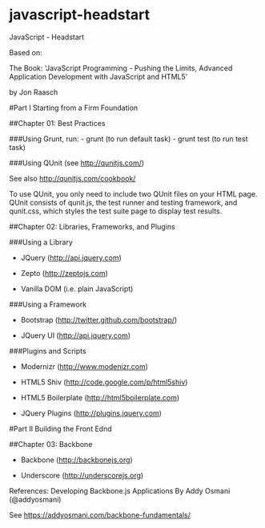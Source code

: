 # javascript-headstart
JavaScript - Headstart

Based on:

The Book: 'JavaScript Programming - Pushing the Limits, Advanced Application Development with JavaScript and HTML5'

by Jon Raasch

#Part I Starting from a Firm Foundation

##Chapter 01: Best Practices

###Using Grunt, run:
	- grunt (to run default task)
	- grunt test (to run test task)

###Using QUnit (see http://qunitjs.com/)

See also http://qunitjs.com/cookbook/

To use QUnit, you only need to include two QUnit files on your HTML page. QUnit consists of qunit.js, the test runner and testing framework, and qunit.css, which styles the test suite page to display test results.

##Chapter 02: Libraries, Frameworks, and Plugins

###Using a Library

- JQuery (http://api.jquery.com)

- Zepto (http://zeptojs.com)

- Vanilla DOM (i.e. plain JavaScript)

###Using a Framework

- Bootstrap (http://twitter.github.com/bootstrap/)

- JQuery UI (http://api.jquery.com)

###Plugins and Scripts

- Modernizr (http://www.modenizr.com)

- HTML5 Shiv (http://code.google.com/p/html5shiv)

- HTML5 Boilerplate (http://html5boilerplate.com)

- JQuery Plugins (http://plugins.jquery.com)

#Part II Building the Front Ednd

##Chapter 03: Backbone

- Backbone (http://backbonejs.org)

- Underscore (http://underscorejs.org)

References: Developing Backbone.js Applications
By Addy Osmani (@addyosmani)

See https://addyosmani.com/backbone-fundamentals/